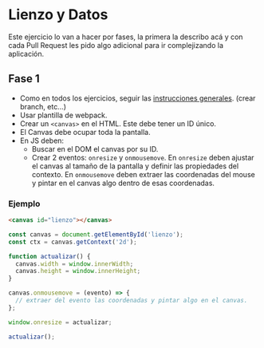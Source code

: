 # Lienzo y Datos

Este ejercicio lo van a hacer por fases, la primera la describo acá y con cada Pull Request les pido algo adicional para ir complejizando la aplicación.

## Fase 1

- Como en todos los ejercicios, seguir las [instrucciones generales](../). (crear branch, etc...)
- Usar plantilla de webpack.
- Crear un `<canvas>` en el HTML. Este debe tener un ID único.
- El Canvas debe ocupar toda la pantalla.
- En JS deben:
  - Buscar en el DOM el canvas por su ID.
  - Crear 2 eventos: `onresize` y `onmousemove`. En `onresize` deben ajustar el canvas al tamaño de la pantalla y definir las propiedades del contexto. En `onmousemove` deben extraer las coordenadas del mouse y pintar en el canvas algo dentro de esas coordenadas.

### Ejemplo

```html
<canvas id="lienzo"></canvas>
```

```js
const canvas = document.getElementById('lienzo');
const ctx = canvas.getContext('2d');

function actualizar() {
  canvas.width = window.innerWidth;
  canvas.height = window.innerHeight;
}

canvas.onmousemove = (evento) => {
  // extraer del evento las coordenadas y pintar algo en el canvas.
};

window.onresize = actualizar;

actualizar();
```
